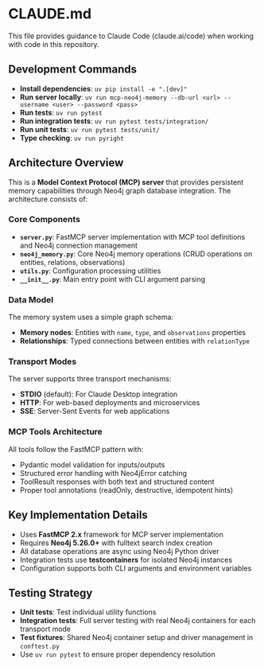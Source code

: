 # CLAUDE.md

This file provides guidance to Claude Code (claude.ai/code) when working with code in this repository.

## Development Commands

- **Install dependencies**: `uv pip install -e ".[dev]"`
- **Run server locally**: `uv run mcp-neo4j-memory --db-url <url> --username <user> --password <pass>`
- **Run tests**: `uv run pytest`
- **Run integration tests**: `uv run pytest tests/integration/`
- **Run unit tests**: `uv run pytest tests/unit/`
- **Type checking**: `uv run pyright`

## Architecture Overview

This is a **Model Context Protocol (MCP) server** that provides persistent memory capabilities through Neo4j graph database integration. The architecture consists of:

### Core Components

- **`server.py`**: FastMCP server implementation with MCP tool definitions and Neo4j connection management
- **`neo4j_memory.py`**: Core Neo4j memory operations (CRUD operations on entities, relations, observations)
- **`utils.py`**: Configuration processing utilities
- **`__init__.py`**: Main entry point with CLI argument parsing

### Data Model

The memory system uses a simple graph schema:
- **Memory nodes**: Entities with `name`, `type`, and `observations` properties
- **Relationships**: Typed connections between entities with `relationType`

### Transport Modes

The server supports three transport mechanisms:
- **STDIO** (default): For Claude Desktop integration
- **HTTP**: For web-based deployments and microservices  
- **SSE**: Server-Sent Events for web applications

### MCP Tools Architecture

All tools follow the FastMCP pattern with:
- Pydantic model validation for inputs/outputs
- Structured error handling with Neo4jError catching
- ToolResult responses with both text and structured content
- Proper tool annotations (readOnly, destructive, idempotent hints)

## Key Implementation Details

- Uses **FastMCP 2.x** framework for MCP server implementation
- Requires **Neo4j 5.26.0+** with fulltext search index creation
- All database operations are async using Neo4j Python driver
- Integration tests use **testcontainers** for isolated Neo4j instances
- Configuration supports both CLI arguments and environment variables

## Testing Strategy

- **Unit tests**: Test individual utility functions
- **Integration tests**: Full server testing with real Neo4j containers for each transport mode
- **Test fixtures**: Shared Neo4j container setup and driver management in `conftest.py`
- Use `uv run pytest` to ensure proper dependency resolution